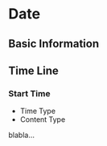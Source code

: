 # Date



## Basic Information



## Time Line

### Start Time

* Time Type
* Content Type

blabla...



